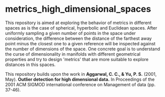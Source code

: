 # metrics_high_dimensional_spaces
This repository is aimed at exploring the behavior of metrics in different spaces as is the case of spherical, hyperbolic and Euclidean spaces. After uniformly sampling a given number of points in the space under consideration, the difference between the distance of the farthest away point minus the closest one to a given reference will be inspected against the number of dimensions of the space. One concrete goal is to understand the curse of dimensionality in manifolds with different geometrical properties and try to design 'metrics' that are more suitable to explore distances in this spaces. 

This repository builds upon the work in  **Aggarwal, C. C., &amp; Yu, P. S.** (2001, May). **Outlier detection for high dimensional data.** In Proceedings of the 2001 ACM SIGMOD international conference on Management of data (pp. 37-46).
